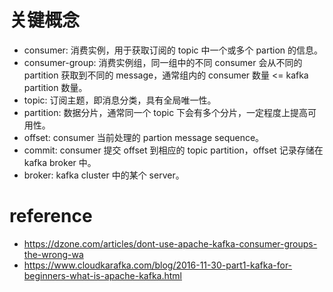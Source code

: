 # 关键概念

- consumer: 消费实例，用于获取订阅的 topic 中一个或多个 partion 的信息。
- consumer-group: 消费实例组，同一组中的不同 consumer 会从不同的 partition 获取到不同的 message，通常组内的 consumer 数量 <= kafka partition 数量。
- topic: 订阅主题，即消息分类，具有全局唯一性。
- partition: 数据分片，通常同一个 topic 下会有多个分片，一定程度上提高可用性。
- offset: consumer 当前处理的 partion message sequence。
- commit: consumer 提交 offset 到相应的 topic partition，offset 记录存储在 kafka broker 中。
- broker: kafka cluster 中的某个 server。



















# reference

- https://dzone.com/articles/dont-use-apache-kafka-consumer-groups-the-wrong-wa
- https://www.cloudkarafka.com/blog/2016-11-30-part1-kafka-for-beginners-what-is-apache-kafka.html
